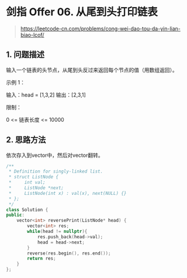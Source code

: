 # 剑指 Offer 06. 从尾到头打印链表

> https://leetcode-cn.com/problems/cong-wei-dao-tou-da-yin-lian-biao-lcof/

## 1. 问题描述

输入一个链表的头节点，从尾到头反过来返回每个节点的值（用数组返回）。

 

示例 1：

输入：head = [1,3,2]
输出：[2,3,1]
 

限制：

0 <= 链表长度 <= 10000

## 2. 思路方法

依次存入到vector中，然后对vector翻转。

```cpp
/**
 * Definition for singly-linked list.
 * struct ListNode {
 *     int val;
 *     ListNode *next;
 *     ListNode(int x) : val(x), next(NULL) {}
 * };
 */
class Solution {
public:
    vector<int> reversePrint(ListNode* head) {
        vector<int> res;
        while(head != nullptr){
            res.push_back(head->val);
            head = head->next;
        }
        reverse(res.begin(), res.end());
        return res;
    }
};
```
